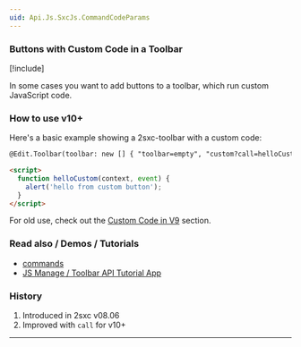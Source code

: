 ```yaml
---
uid: Api.Js.SxcJs.CommandCodeParams
---
```

### Buttons with Custom Code in a Toolbar

[!include[](~/pages/basics/stack/_shared-float-summary.md)]
<style>.context-box-summary .edit-custom { visibility: visible; } </style>

In some cases you want to add buttons to a toolbar, which run custom JavaScript code. 

### How to use v10+

Here's a basic example showing a 2sxc-toolbar with a custom code:

```html
@Edit.Toolbar(toolbar: new [] { "toolbar=empty", "custom?call=helloCustom" })

<script>
  function helloCustom(context, event) {
    alert('hello from custom button');
  }
</script>
```

For old use, check out the [Custom Code in V9](xref:JsCode.Commands.CustomCode.V9) section.


### Read also / Demos / Tutorials

* [commands](xref:JsCode.Commands.Index) 
* [JS Manage / Toolbar API Tutorial App](xref:App.TutorialJsToolbars)


### History

1. Introduced in 2sxc v08.06
1. Improved with `call` for v10+

---